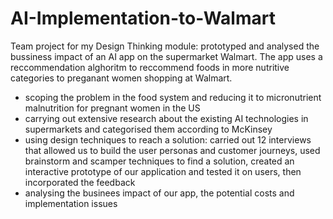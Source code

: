 # AI-Implementation-to-Walmart

Team project for my Design Thinking module: prototyped and analysed the bussiness impact of an AI app on the supermarket Walmart. The app uses a reccommendation
alghoritm to reccommend foods in more nutritive categories to preganant women shopping at Walmart. 

- scoping the problem in the food system and reducing it to micronutrient malnutrition for pregnant women in the US
- carrying out extensive research about the existing AI technologies in supermarkets and categorised them according to McKinsey
- using design techniques to reach a solution: carried out 12 interviews that allowed us to build the user personas and customer journeys,
used brainstorm and scamper techniques to find a solution, created an interactive prototype of our application and tested it on users, then incorporated the feedback
- analysing the businees impact of our app, the potential costs and implementation issues
